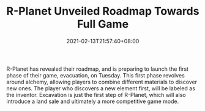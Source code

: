 ﻿---
title: "R-Planet Unveiled Roadmap Towards Full Game"
date: 2021-02-13T21:57:40+08:00
lastmod: 2021-02-13T16:45:40+08:00
draft: false
authors: ["Robust"]
description: "R-Planet has revealed their roadmap, and is preparing to launch the first phase of their game, evacuation, on Tuesday. This first phase revolves around alchemy, allowing players to combine different materials to discover new ones. The player who discovers a new element first, will be labeled as the inventor. Excavation is just the first step of R-Planet, which will also introduce a land sale and ultimately a more competitive game mode."
featuredImage: "r-planet-unveiled-roadmap-towards-full-game.png"
tags: ["Virtual World","Play to Earn"]
categories: ["news"]
news: ["Virtual World"]
weight: 
lightgallery: true
pinned: false
recommend: false
recommend1: false
---

R-Planet has revealed their roadmap, and is preparing to launch the first phase of their game, evacuation, on Tuesday. This first phase revolves around alchemy, allowing players to combine different materials to discover new ones. The player who discovers a new element first, will be labeled as the inventor. Excavation is just the first step of R-Planet, which will also introduce a land sale and ultimately a more competitive game mode.

<!--more-->

